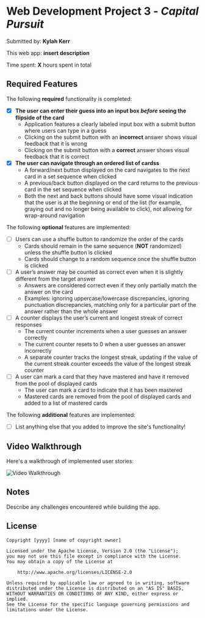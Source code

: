 # Web Development Project 3 - *Capital Pursuit*

Submitted by: **Kylah Kerr**

This web app: **insert description**

Time spent: **X** hours spent in total

## Required Features

The following **required** functionality is completed:

- [x] **The user can enter their guess into an input box *before* seeing the flipside of the card**
  - Application features a clearly labeled input box with a submit button where users can type in a guess
  - Clicking on the submit button with an **incorrect** answer shows visual feedback that it is wrong 
  -  Clicking on the submit button with a **correct** answer shows visual feedback that it is correct
- [x] **The user can navigate through an ordered list of cardss**
  - A forward/next button displayed on the card navigates to the next card in a set sequence when clicked
  - A previous/back button displayed on the card returns to the previous card in the set sequence when clicked
  - Both the next and back buttons should have some visual indication that the user is at the beginning or end of the list (for example, graying out and no longer being available to click), not allowing for wrap-around navigation

The following **optional** features are implemented:


- [ ] Users can use a shuffle button to randomize the order of the cards
  - Cards should remain in the same sequence (**NOT** randomized) unless the shuffle button is clicked 
  - Cards should change to a random sequence once the shuffle button is clicked
- [ ] A user’s answer may be counted as correct even when it is slightly different from the target answer
  - Answers are considered correct even if they only partially match the answer on the card 
  - Examples: ignoring uppercase/lowercase discrepancies, ignoring punctuation discrepancies, matching only for a particular part of the answer rather than the whole answer
- [ ] A counter displays the user’s current and longest streak of correct responses
  - The current counter increments when a user guesses an answer correctly
  - The current counter resets to 0 when a user guesses an answer incorrectly
  - A separate counter tracks the longest streak, updating if the value of the current streak counter exceeds the value of the longest streak counter 
- [ ] A user can mark a card that they have mastered and have it removed from the pool of displayed cards
  - The user can mark a card to indicate that it has been mastered
  - Mastered cards are removed from the pool of displayed cards and added to a list of mastered cards


The following **additional** features are implemented:

* [ ] List anything else that you added to improve the site's functionality!

## Video Walkthrough

Here's a walkthrough of implemented user stories:

<img src='/Users/kylahkerr/Documents/GitHub/CP-W102-p2/flashcards/src/assets/Web102-p2.gif' title='Video Walkthrough' width='' alt='Video Walkthrough' />



## Notes

Describe any challenges encountered while building the app.

## License

    Copyright [yyyy] [name of copyright owner]

    Licensed under the Apache License, Version 2.0 (the "License");
    you may not use this file except in compliance with the License.
    You may obtain a copy of the License at

        http://www.apache.org/licenses/LICENSE-2.0

    Unless required by applicable law or agreed to in writing, software
    distributed under the License is distributed on an "AS IS" BASIS,
    WITHOUT WARRANTIES OR CONDITIONS OF ANY KIND, either express or implied.
    See the License for the specific language governing permissions and
    limitations under the License.